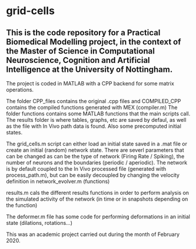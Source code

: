 # grid-cells

## This is the code repository for a Practical Biomedical Modelling project, in the context of the Master of Science in Computational Neuroscience, Cognition and Artificial Intelligence at the University of Nottingham.

The project is coded in MATLAB with a CPP backend for some matrix operations. 

The folder CPP_files contains the original .cpp files and COMPILED_CPP contains the compiled functions generated with MEX (compiler.m)
The folder functions contains some MATLAB functions that the main scripts call.
The results folder is where tables, graphs, etc are saved by defaul, as well as the file with In Vivo path data is found. Also some precomputed initial states.

The grid_cells.m script can either load an initial state saved in a .mat file or create an initial (random) network state. There are severl parameters that can be changed as can be the type of network (Firing Rate / Spiking), the number of neurons and the boundaries (periodic / aperiodic). The network is by default coupled to the In Vivo processed file (generated with process_path.m), but can be easily decoupled by changing the velocity definition in network_evolver.m (functions)

results.m cals the different results functions in order to perform analysis on the simulated activity of the network (in time or in snapshots depending on the function)

The deformer.m file has some code for performing deformations in an initial state (dilations, rotations...)

This was an academic project carried out during the month of February 2020.

